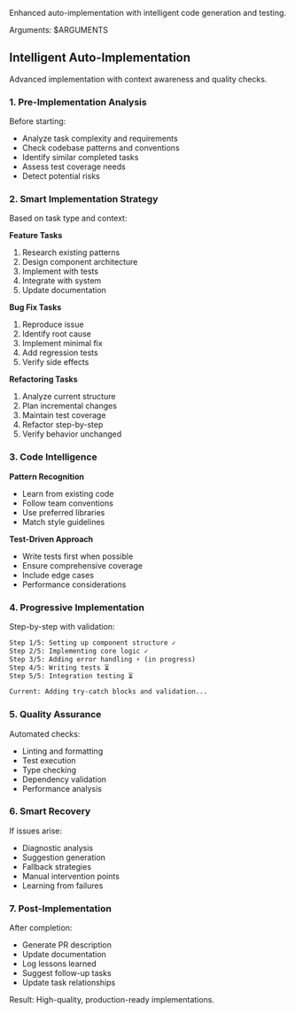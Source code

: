 Enhanced auto-implementation with intelligent code generation and testing.

Arguments: $ARGUMENTS

## Intelligent Auto-Implementation

Advanced implementation with context awareness and quality checks.

### 1. **Pre-Implementation Analysis**

Before starting:

- Analyze task complexity and requirements
- Check codebase patterns and conventions
- Identify similar completed tasks
- Assess test coverage needs
- Detect potential risks

### 2. **Smart Implementation Strategy**

Based on task type and context:

**Feature Tasks**

1. Research existing patterns
2. Design component architecture
3. Implement with tests
4. Integrate with system
5. Update documentation

**Bug Fix Tasks**

1. Reproduce issue
2. Identify root cause
3. Implement minimal fix
4. Add regression tests
5. Verify side effects

**Refactoring Tasks**

1. Analyze current structure
2. Plan incremental changes
3. Maintain test coverage
4. Refactor step-by-step
5. Verify behavior unchanged

### 3. **Code Intelligence**

**Pattern Recognition**

- Learn from existing code
- Follow team conventions
- Use preferred libraries
- Match style guidelines

**Test-Driven Approach**

- Write tests first when possible
- Ensure comprehensive coverage
- Include edge cases
- Performance considerations

### 4. **Progressive Implementation**

Step-by-step with validation:

```txt
Step 1/5: Setting up component structure ✓
Step 2/5: Implementing core logic ✓
Step 3/5: Adding error handling ⚡ (in progress)
Step 4/5: Writing tests ⏳
Step 5/5: Integration testing ⏳

Current: Adding try-catch blocks and validation...
```

### 5. **Quality Assurance**

Automated checks:

- Linting and formatting
- Test execution
- Type checking
- Dependency validation
- Performance analysis

### 6. **Smart Recovery**

If issues arise:

- Diagnostic analysis
- Suggestion generation
- Fallback strategies
- Manual intervention points
- Learning from failures

### 7. **Post-Implementation**

After completion:

- Generate PR description
- Update documentation
- Log lessons learned
- Suggest follow-up tasks
- Update task relationships

Result: High-quality, production-ready implementations.
